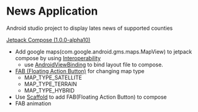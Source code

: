 # News Application

Android studio project to display lates news of supported counties

[Jetpack Compose (1.0.0-alpha10)](https://developer.android.com/jetpack/compose?gclid=Cj0KCQiAx9mABhD0ARIsAEfpavRejTUy93es9DecTJmgm99FCWndsH-a7LR03alRWdoWLldKU6YMCXwaAnGBEALw_wcB&gclsrc=aw.ds)

* Add google maps(com.google.android.gms.maps.MapView) to jetpack compose by
  using [Interoperability](https://developer.android.com/jetpack/compose/interop)
  * use [AndroidViewBinding](https://developer.android.com/jetpack/compose/interop#views-in-compose)
    to bind layout file to compose.
* [FAB (Floating Action Button)](https://developer.android.com/reference/kotlin/androidx/compose/material/package-summary#floatingactionbutton)
  for changing map type
  * MAP_TYPE_SATELLITE
  * MAP_TYPE_TERRAIN
  * MAP_TYPE_HYBRID
* Use [Scaffold](https://developer.android.com/reference/kotlin/androidx/compose/material/package-summary#scaffold)
  to add FAB(Floating Action Button) to compose
* FAB animation